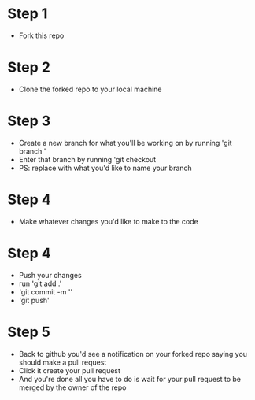 # Step 1
- Fork this repo
# Step 2
- Clone the forked repo to your local machine
# Step 3
- Create a new branch for what you'll be working on by running 'git branch <branch-name>' 
- Enter that branch by running 'git checkout <branch-name>
- PS: replace <branch-name> with what you'd like to name your branch
# Step 4
- Make whatever changes you'd like to make to the code
# Step 4
- Push your changes 
- run 'git add .'
- 'git commit -m '<your-commit-message>'
- 'git push'
# Step 5
- Back to github you'd see a notification on your forked repo saying you should make a pull request
- Click it create your pull request
- And you're done all you have to do is wait for your pull request to be merged by the owner of the repo
